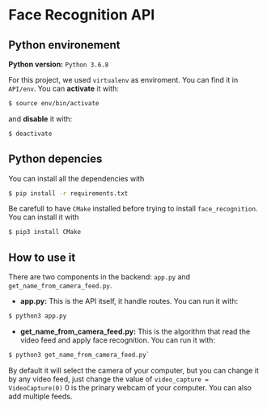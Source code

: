 # Face Recognition API

## Python environement

**Python version:** `Python 3.6.8`

For this project, we used `virtualenv` as enviroment.
You can find it in `API/env`.
You can **activate** it with: 
```bash
$ source env/bin/activate
```
and **disable** it with:
```bash
$ deactivate
```

## Python depencies

You can install all the dependencies with 
```bash
$ pip install -r requirements.txt
```
Be carefull to have `CMake` installed before trying to install `face_recognition`. You can install it with 
```bash
$ pip3 install CMake
```

## How to use it

There are two components in the backend: `app.py` and `get_name_from_camera_feed.py`.

* **app.py:** This is the API itself, it handle routes. You can run it with:
```bash
$ python3 app.py
```

* **get_name_from_camera_feed.py:** This is the algorithm that read the video feed and apply face recognition. You can run it 
with:
```bash
$ python3 get_name_from_camera_feed.py`
```
By default it will select the camera of your computer, but you can change it by any video feed, just change the value of `video_capture = VideoCapture(0)` 0 is the prinary webcam of your computer. You can also add multiple feeds.
